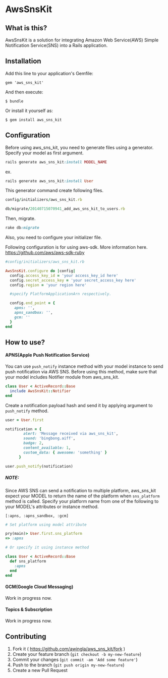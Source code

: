 # AwsSnsKit

## What is this?

AwsSnsKit is a solution for integrating Amazon Web Service(AWS) Simple Notification Service(SNS) into a Rails application.

## Installation

Add this line to your application's Gemfile:

    gem 'aws_sns_kit'

And then execute:

    $ bundle

Or install it yourself as:

    $ gem install aws_sns_kit

## Configuration

Before using aws_sns_kit, you need to generate files using a generator.
Specify your model as first argument.

```ruby
rails generate aws_sns_kit:install MODEL_NAME
```

ex.
```ruby
rails generate aws_sns_kit:install User
```


This generator command create following files.


```ruby
config/initializers/aws_sns_kit.rb

db/migrate/20140715070941_add_aws_sns_kit_to_users.rb
```

Then, migrate.

```ruby
rake db:migrate
```

Also, you need to configure your initializer file.

Following configuration is for using aws-sdk.
More information here. https://github.com/aws/aws-sdk-ruby

```ruby
#config/initializers/aws_sns_kit.rb

AwsSnsKit.configure do |config|
  config.access_key_id = 'your access_key_id here'
  config.secret_access_key = 'your secret_access_key here'
  config.region = 'your region here'

  #specify PlatformApplicationArn respectively.

  config.end_point = { 
    apns: '',
    apns_sandbox: '', 
    gcm: ''
  }
end

```

## How to use?

#### APNS(Apple Push Notification Service)

You can use `push_notify` instance method with your model instance to send push notification via AWS SNS.
Before using this method, make sure that your model includes Notifier module from aws_sns_kit.

```ruby
class User < ActiveRecord::Base
  include AwsSnsKit::Notifier
end
```


Create a notification payload hash and send it by applying argument to `push_notify` method.

```ruby
user = User.first

notification = {
        alert: 'Message received via aws_sns_kit',
        sound: 'bingbong.aiff',
        badge: 2,
        content_available: 1,
        custom_data: { awesome: 'something' }
      }

user.push_notify(notification)
```

##### NOTE:
Since AWS SNS can send a notification to multiple platform, aws_sns_kit expect your MODEL to return the name of the platform when `sns_platform` method is called.
Specify your platform name from one of the following to your MODEL's attributes or instance method.

`[:apns, :apns_sandbox, :gcm]`


```ruby
# Set platform using model attribute

pry(main)> User.first.sns_platform
=> :apns

# Or specify it using instance method

class User < ActiveRecord::Base
  def sns_platform
    :apns
  end
end
```

#### GCM(Google Cloud Messaging)

Work in progress now.

#### Topics & Subscription

Work in progress now.

## Contributing

1. Fork it ( https://github.com/awingla/aws_sns_kit/fork )
2. Create your feature branch (`git checkout -b my-new-feature`)
3. Commit your changes (`git commit -am 'Add some feature'`)
4. Push to the branch (`git push origin my-new-feature`)
5. Create a new Pull Request
